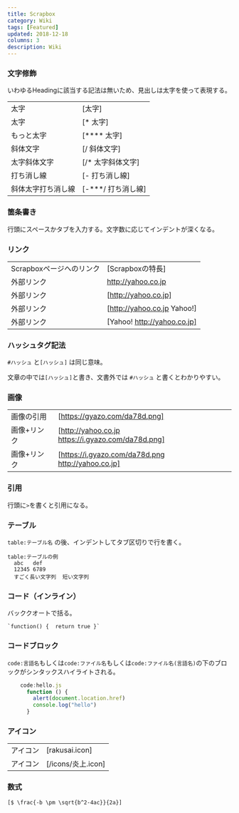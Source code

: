 ```yaml
---
title: Scrapbox
category: Wiki
tags: [Featured]
updated: 2018-12-18
columns: 3
description: Wiki
---
```

### 文字修飾

いわゆるHeadingに該当する記法は無いため、見出しは太字を使って表現する。

| | |
|---|---|
|太字|[太字]|
|太字|[* 太字]|
|もっと太字|[**** 太字]|
|斜体文字|[/ 斜体文字]|
|太字斜体文字|[/* 太字斜体文字]|
|打ち消し線|[- 打ち消し線]|
|斜体太字打ち消し線|[-***/ 打ち消し線]|

### 箇条書き
行頭にスペースかタブを入力する。文字数に応じてインデントが深くなる。

### リンク
| | |
|---|---|
|Scrapboxページへのリンク|[Scrapboxの特長]|
|外部リンク|http://yahoo.co.jp|
|外部リンク|[http://yahoo.co.jp]|
|外部リンク|[http://yahoo.co.jp Yahoo!]|
|外部リンク|[Yahoo! http://yahoo.co.jp]|

### ハッシュタグ記法
`#ハッシュ` と`[ハッシュ]` は同じ意味。

文章の中では`[ハッシュ]`と書き、文書外では `#ハッシュ` と書くとわかりやすい。

### 画像
| | |
|---|---|
|画像の引用|[https://gyazo.com/da78d.png]|
|画像+リンク|[http://yahoo.co.jp https://i.gyazo.com/da78d.png]|
|画像+リンク|[https://i.gyazo.com/da78d.png http://yahoo.co.jp]|

### 引用
行頭に`>`を書くと引用になる。

### テーブル
`table:テーブル名` の後、インデントしてタブ区切りで行を書く。

    table:テーブルの例
      abc	def
      12345	6789
      すごく長い文字列	短い文字列

### コード（インライン）
バッククオートで括る。

    `function() {  return true }`

### コードブロック
`code:言語名`もしくは`code:ファイル名`もしくは`code:ファイル名(言語名)`の下のブロックがシンタックスハイライトされる。

```javascript
    code:hello.js
      function () {
        alert(document.location.href)
        console.log("hello")
      }
```

### アイコン
| | |
|---|---|
|アイコン|[rakusai.icon]|
|アイコン|[/icons/炎上.icon]|

### 数式
    [$ \frac{-b \pm \sqrt{b^2-4ac}}{2a}]